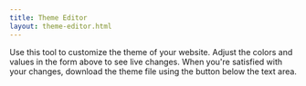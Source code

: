 ```yaml
---
title: Theme Editor
layout: theme-editor.html
---
```


Use this tool to customize the theme of your website. Adjust the colors and values in the form above to see live changes. When you're satisfied with your changes, download the theme file using the button below the text area.
